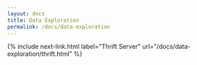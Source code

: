 ```yaml
---
layout: docs
title: Data Exploration
permalink: /docs/data-exploration
---
```



{% include next-link.html label="Thrift Server" url="/docs/data-exploration/thrift.html" %}
